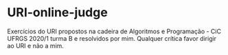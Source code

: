 # URI-online-judge
Exercícios do URI propostos na cadeira de Algoritmos e Programação - CiC UFRGS 2020/1 turma B e resolvidos por mim. 
Qualquer crítica favor dirigir ao URI e não a mim.
